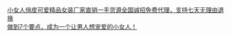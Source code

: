   
[小女人俏皮可爱精品女装厂家直销一手货源全国诚招免费代理，支持七天无理由退换](http://www.dianyue.me/archives/986/jeapsiwsom9ixb58/)  
[做到7个要点，成为一个让男人想宠爱的小女人！](http://www.dianyue.me/archives/786/f4zms9uhnx2layjx/)